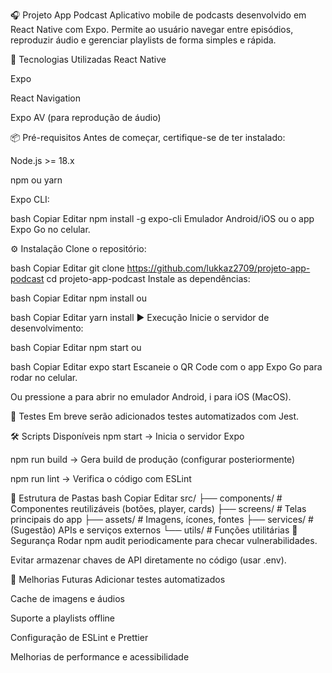 🎧 Projeto App Podcast
Aplicativo mobile de podcasts desenvolvido em React Native com Expo.
Permite ao usuário navegar entre episódios, reproduzir áudio e gerenciar playlists de forma simples e rápida.

🚀 Tecnologias Utilizadas
React Native

Expo

React Navigation

Expo AV (para reprodução de áudio)

📦 Pré-requisitos
Antes de começar, certifique-se de ter instalado:

Node.js >= 18.x

npm ou yarn

Expo CLI:

bash
Copiar
Editar
npm install -g expo-cli
Emulador Android/iOS ou o app Expo Go no celular.

⚙️ Instalação
Clone o repositório:

bash
Copiar
Editar
git clone https://github.com/lukkaz2709/projeto-app-podcast
cd projeto-app-podcast
Instale as dependências:

bash
Copiar
Editar
npm install
ou

bash
Copiar
Editar
yarn install
▶️ Execução
Inicie o servidor de desenvolvimento:

bash
Copiar
Editar
npm start
ou

bash
Copiar
Editar
expo start
Escaneie o QR Code com o app Expo Go para rodar no celular.

Ou pressione a para abrir no emulador Android, i para iOS (MacOS).

🧪 Testes
Em breve serão adicionados testes automatizados com Jest.

🛠️ Scripts Disponíveis
npm start → Inicia o servidor Expo

npm run build → Gera build de produção (configurar posteriormente)

npm run lint → Verifica o código com ESLint

📁 Estrutura de Pastas
bash
Copiar
Editar
src/
 ├── components/    # Componentes reutilizáveis (botões, player, cards)
 ├── screens/       # Telas principais do app
 ├── assets/        # Imagens, ícones, fontes
 ├── services/      # (Sugestão) APIs e serviços externos
 └── utils/         # Funções utilitárias
🔐 Segurança
Rodar npm audit periodicamente para checar vulnerabilidades.

Evitar armazenar chaves de API diretamente no código (usar .env).

🚧 Melhorias Futuras
Adicionar testes automatizados

Cache de imagens e áudios

Suporte a playlists offline

Configuração de ESLint e Prettier

Melhorias de performance e acessibilidade